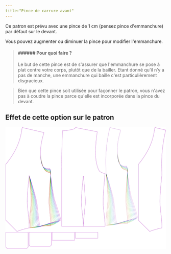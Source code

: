 ```yaml
---
title:"Pince de carrure avant"
---
```


Ce patron est prévu avec une pince de 1 cm (pensez pince d'emmanchure) par défaut sur le devant.

Vous pouvez augmenter ou diminuer la pince pour modifier l'emmanchure.

> #### ###### Pour quoi faire ?
> 
> Le but de cette pince est de s'assurer que l'emmanchure se pose à plat contre votre corps, plutôt que de la bailler. Etant donné qu’il n’y a pas de manche, une emmanchure qui baille c'est particulièrement disgracieux.

> Bien que cette pince soit utilisée pour façonner le patron, vous n'avez pas à coudre la pince parce qu'elle est incorporée dans la pince du devant.

## Effet de cette option sur le patron

![Cette image montre l'effet de cette option en superposant plusieurs variantes qui ont une valeur différente pour cette option](wahid_frontscyedart_sample.svg "Effet de cette option sur le modèle")
